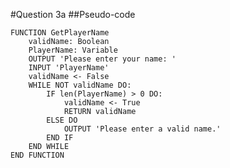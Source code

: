 #Question 3a
##Pseudo-code

	FUNCTION GetPlayerName
		validName: Boolean
		PlayerName: Variable
		OUTPUT 'Please enter your name: '
		INPUT 'PlayerName'
		validName <- False
		WHILE NOT validName DO:
			IF len(PlayerName) > 0 DO:
				validName <- True
				RETURN validName
			ELSE DO
				OUTPUT 'Please enter a valid name.'
			END IF
		END WHILE
	END FUNCTION